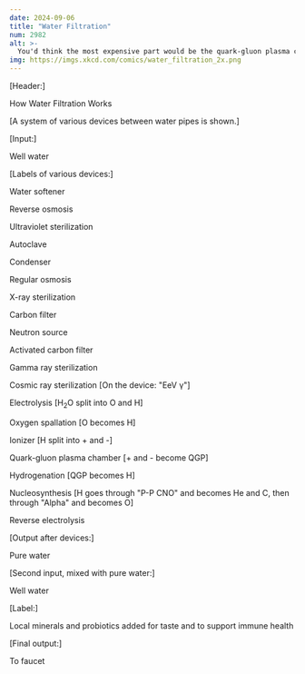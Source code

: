 ```yaml
---
date: 2024-09-06
title: "Water Filtration"
num: 2982
alt: >-
  You'd think the most expensive part would be the quark-gluon plasma chamber, but it's actually usually the tube to the top of the atmosphere to carry the cosmic rays down.
img: https://imgs.xkcd.com/comics/water_filtration_2x.png
---
```

[Header:]

How Water Filtration Works

[A system of various devices between water pipes is shown.]

[Input:]

Well water

[Labels of various devices:]

Water softener

Reverse osmosis

Ultraviolet sterilization

Autoclave

Condenser

Regular osmosis

X-ray sterilization

Carbon filter

Neutron source

Activated carbon filter

Gamma ray sterilization

Cosmic ray sterilization [On the device: "EeV γ"]

Electrolysis [H<sub>2</sub>O split into O and H]

Oxygen spallation [O becomes H]

Ionizer [H split into + and -]

Quark-gluon plasma chamber [+ and - become QGP]

Hydrogenation [QGP becomes H]

Nucleosynthesis [H goes through "P-P CNO" and becomes He and C, then through "Alpha" and becomes O]

Reverse electrolysis

[Output after devices:]

Pure water

[Second input, mixed with pure water:]

Well water

[Label:]

Local minerals and probiotics added for taste and to support immune health

[Final output:]

To faucet